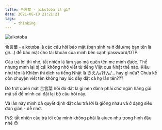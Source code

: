 ```yaml
---
title: 合言葉 - aikotoba là gì?
date: 2021-06-10 21:21:21
tags:
    - thinking
---
```


![aikotoba](https://i.imgur.com/NasSlCv.png)

合言葉 - aikotoba là các câu hỏi bảo mật (bạn sinh ra ở đâu/mẹ bạn tên là gì/...) để bảo mật cho tài khoản của mình bên cạnh password/OTP.

Câu trả lời thì nhớ, tất nhiên là làm sao mà quên tên mẹ mình được. Thế nhưng mình lại bị cái không nhớ viết từ tiếng Việt qua Nhật thế nào. Kiểu như tên là Khiêm thì dịch ra tiếng Nhật là きえん/けん/... hay gì nữa? Chưa kể còn chuyện viết tên không hay lúc đấy đặt cả họ lẫn tên???

Do trót quên mất 合言葉 hồi đó đặt là gì nên đành phải chờ ngân hàng gửi mã số để mình cài đặt lại bộ câu hỏi này.

Và lần này mình đã quyết định đặt câu trả lời là giống nhau và ở dạng siêu đơn giản - dễ nhớ.

P/S: tất nhiên câu trả lời của mình không phải là aiueo như trong hình đâu nhé 😉
